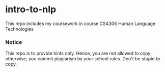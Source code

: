 # intro-to-nlp
This repo includes my coursework in course CS4306 Human Language Technologies

### Notice 
This repo is to provide hints only. Hence, you are not allowed to copy; otherwise, you commit plagiarism by your school rules. Don't be stupid to copy.
